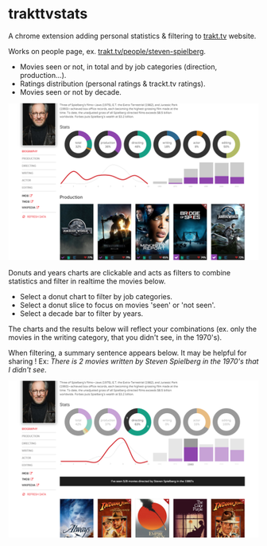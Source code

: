 # trakttvstats
A chrome extension adding personal statistics & filtering to [trakt.tv](https://trakt.tv) website.

Works on people page, ex. [trakt.tv/people/steven-spielberg](https://trakt.tv/people/steven-spielberg).

- Movies seen or not, in total and by job categories (direction, production...).
- Ratings distribution (personal ratings & trackt.tv ratings).
- Movies seen or not by decade.

![screen_01](img/screen_01.png)

Donuts and years charts are clickable and acts as filters to combine statistics and filter in realtime the movies below.

- Select a donut chart to filter by job categories.
- Select a donut slice to focus on movies 'seen' or 'not seen'.
- Select a decade bar to filter by years.

The charts and the results below will reflect your combinations (ex. only the movies in the writing category, that you didn't see, in the 1970's).

When filtering, a summary sentence appears below. It may be helpful for sharing ! Ex: *There is 2 movies written by Steven Spielberg in the 1970's that I didn't see*.

![screen_02](img/screen_02.png)
